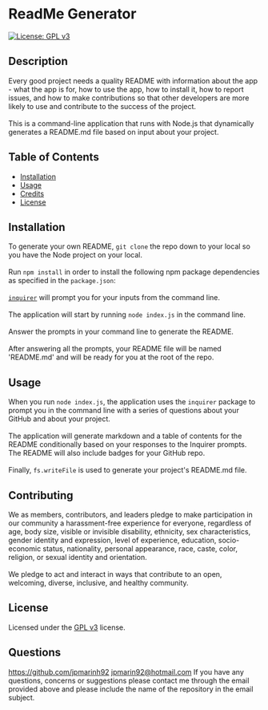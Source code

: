 
  # ReadMe Generator
  [![License: GPL v3](https://img.shields.io/badge/License-GPLv3-blue.svg)](https://www.gnu.org/licenses/gpl-3.0)
  ## Description

  Every good project needs a quality README with information about the app - what the app is for, how to use the app, how to install it, how to report issues, and how to make contributions so that other developers are more likely to use and contribute to the success of the project.<br/><br/> This is a command-line application that runs with Node.js that dynamically generates a README.md file based on input about your project.

  ## Table of Contents

  * [Installation](#installation)
  * [Usage](#usage)
  * [Credits](#credits)
  * [License](#license)


  ## Installation

  To generate your own README, `git clone` the repo down to your local so you have the Node project on your local.<br/><br/>  Run `npm install` in order to install the following npm package dependencies as specified in the `package.json`:<br/><br/> [`inquirer`](https://www.npmjs.com/package/inquirer) will prompt you for your inputs from the command line.<br/><br/> The application will start by running `node index.js` in the command line.<br/><br/> Answer the prompts in your command line to generate the README.<br/><br/> After answering all the prompts, your README file will be named 'README.md' and will be ready for you at the root of the repo.

  ## Usage

  When you run `node index.js`, the application uses the `inquirer` package to prompt you in the command line with a series of questions about your GitHub and about your project.<br/><br/> The application will generate markdown and a table of contents for the README conditionally based on your responses to the Inquirer prompts. The README will also include badges for your GitHub repo.<br/><br/> Finally, `fs.writeFile` is used to generate your project's README.md file.

  ## Contributing

  We as members, contributors, and leaders pledge to make participation in our community a harassment-free experience for everyone, regardless of age, body size, visible or invisible disability, ethnicity, sex characteristics, gender identity and expression, level of experience, education, socio-economic status, nationality, personal appearance, race, caste, color, religion, or sexual identity and orientation.<br/><br/> We pledge to act and interact in ways that contribute to an open, welcoming, diverse, inclusive, and healthy community.

  ## License

  Licensed under the [ GPL v3](https://www.gnu.org/licenses/gpl-3.0) license.

  ## Questions 

  https://github.com/jpmarinh92
  jpmarin92@hotmail.com
  If you have any questions, concerns or suggestions please contact me through the email provided above and please include the name of the repository in the email subject.
  